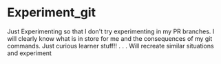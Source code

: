 # Experiment_git
Just Experimenting so that I don't try experimenting in my PR branches. I will clearly know what is in store for me and the consequences of my git commands. Just curious learner stuff!!
.
.
.
Will recreate similar situations and experiment
